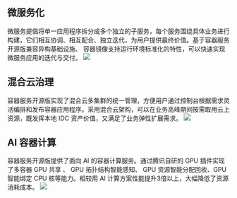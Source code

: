 ## 微服务化
微服务提倡将单一应用程序拆分成多个独立的子服务，每个服务围绕具体业务进行构建，它们相互协调、相互配合、独立迭代，为用户提供最终价值。基于容器服务开源版兼容异构基础设施、 容器镜像支持运行环境标准化的特性，可以快速实现微服务应用的迭代与交付。
![](https://main.qcloudimg.com/raw/d2e21bd599b2905d2fbfe7d26730abc8.svg)


## 混合云治理

容器服务开源版实现了混合云多集群的统一管理，方便用户通过控制台根据需求灵活编排和发布容器应用程序。采用混合云架构，可以在业务高峰期间按需取用云上资源，既发挥本地 IDC 资产价值，又满足了业务弹性扩展需求。
![](https://main.qcloudimg.com/raw/439e8808005336972d19ce61266cb7f5.svg)


## AI 容器计算

容器服务开源版提供了面向 AI 的容器计算服务。通过腾讯自研的 GPU 插件实现了多容器 GPU 共享 、 GPU 拓扑结构智能感知、 GPU 资源智能分配回收、GPU 智能绑定 CPU 核等能力。相较用 AI 计算方案性能提升3倍以上，大幅降低了资源消耗成本。
![](https://main.qcloudimg.com/raw/c117b99ebcff776638695c37329119e4.svg)

